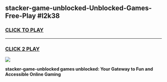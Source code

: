 
## stacker-game-unblocked-Unblocked-Games-Free-Play #l2k38
<h3>
<a href="https://us.freeplayer.one?title=stacker-game-unblocked&ref=9M">CLICK TO PLAY</a></h3>
<hr>

<h3>
<a href="https://us.freeplayer.one?title=stacker-game-unblocked&ref=9M">CLICK 2 PLAY</a>
  
</h3>

<a href="https://us.freeplayer.one?title=stacker-game-unblocked&ref=9M"><img src="https://clearcache.store/games.png"></a>


**stacker-game-unblocked games unblocked: Your Gateway to Fun and Accessible Online Gaming**
